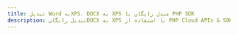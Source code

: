 ---title: تبدیل Word بهXPS، DOCX به XPS مبدل رایگان یا PHP SDKdescription: تبدیل رایگانDOCX به XPS با استفاده از PHP Cloud APIs & SDK. همچنین اسناد Microsoft Word و OpenOffice را در Cloud ایجاد، ویرایش و رندر کنید.---